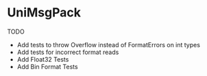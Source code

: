 # UniMsgPack


TODO
- Add tests to throw Overflow instead of FormatErrors on int types
- Add tests for incorrect format reads
- Add Float32 Tests
- Add Bin Format Tests

